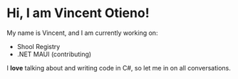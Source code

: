 # Hi, I am Vincent Otieno!

My name is Vincent, and I am currently working on:

- Shool Registry
- .NET MAUI (contributing)

I **love** talking about and writing code in C#, so let me in on all conversations.
